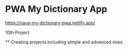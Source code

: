 # PWA My Dictionary App

https://nava-my-dictionary-pwa.netlify.app/
  
10th Project

** Creating projects including simple and advanced ones.
